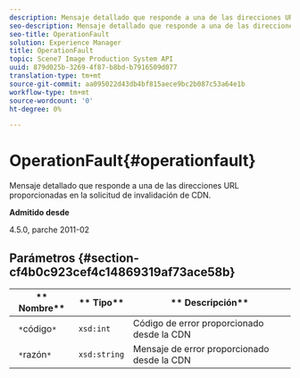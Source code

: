 ```yaml
---
description: Mensaje detallado que responde a una de las direcciones URL proporcionadas en la solicitud de invalidación de CDN.
seo-description: Mensaje detallado que responde a una de las direcciones URL proporcionadas en la solicitud de invalidación de CDN.
seo-title: OperationFault
solution: Experience Manager
title: OperationFault
topic: Scene7 Image Production System API
uuid: 879d025b-3269-4f87-b8bd-b7916509d077
translation-type: tm+mt
source-git-commit: aa095022d43db4bf815aece9bc2b087c53a64e1b
workflow-type: tm+mt
source-wordcount: '0'
ht-degree: 0%

---
```



# OperationFault{#operationfault}

Mensaje detallado que responde a una de las direcciones URL proporcionadas en la solicitud de invalidación de CDN.

**Admitido desde**

4.5.0, parche 2011-02

## Parámetros {#section-cf4b0c923cef4c14869319af73ace58b}

| ** Nombre** | ** Tipo** | ** Descripción** |
|---|---|---|
| ` *`código`*` | `xsd:int` | Código de error proporcionado desde la CDN |
| ` *`razón`*` | `xsd:string` | Mensaje de error proporcionado desde la CDN |

